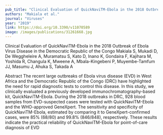 ```yaml
---
pub_title: "Clinical Evaluation of QuickNaviTM-Ebola in the 2018 Outbreak of Ebola Virus Disease in the Democratic Republic of the Congo"
authors: "Makiala et al."
journal: "Viruses"
year: "2019"
link: https://doi.org/10.3390/v11070589
image: /images/publications/31261668.jpg
---
```

Clinical Evaluation of QuickNaviTM-Ebola in the 2018 Outbreak of Ebola Virus Disease in the Democratic Republic of the Congo
Makiala S, Mukadi D, De Weggheleire A, Muramatsu S, Kato D, Inano K, Gondaira F, Kajihara M, Yoshida R, Changula K, Mweene A, Mbala-Kingebeni P, Muyembe-Tamfum JJ, Masumu J, Ahuka S, Takada A

Abstract
The recent large outbreaks of Ebola virus disease (EVD) in West Africa and the Democratic Republic of the Congo (DRC) have highlighted the need for rapid diagnostic tests to control this disease. In this study, we clinically evaluated a previously developed immunochromatography-based kit, QuickNaviTM-Ebola. During the 2018 outbreaks in DRC, 928 blood samples from EVD-suspected cases were tested with QuickNaviTM-Ebola and the WHO-approved GeneXpert. The sensitivity and specificity of QuickNaviTM-Ebola, estimated by comparing it to GeneXpert-confirmed cases, were 85% (68/80) and 99.8% (846/848), respectively. These results indicate the practical reliability of QuickNaviTM-Ebola for point-of-care diagnosis of EVD
